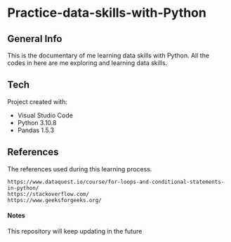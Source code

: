# Practice-data-skills-with-Python
## General Info
This is the documentary of me learning data skills with Python. 
All the codes in here are me exploring and learning data skills.

## Tech
Project created with:
* Visual Studio Code
* Python 3.10.8
* Pandas 1.5.3

## References
The references used during this learning process.

```
https://www.dataquest.io/course/for-loops-and-conditional-statements-in-python/
https://stackoverflow.com/
https://www.geeksforgeeks.org/

```

#### Notes
This repository will keep updating in the future

 
